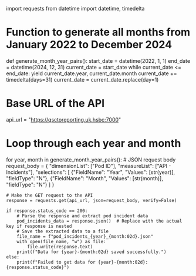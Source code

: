 import requests
from datetime import datetime, timedelta

# Function to generate all months from January 2022 to December 2024
def generate_month_year_pairs():
    start_date = datetime(2022, 1, 1)
    end_date = datetime(2024, 12, 31)
    current_date = start_date
    while current_date <= end_date:
        yield current_date.year, current_date.month
        current_date += timedelta(days=31)
        current_date = current_date.replace(day=1)

# Base URL of the API
api_url = "https://qsctoreporting.uk.hsbc:7000"

# Loop through each year and month
for year, month in generate_month_year_pairs():
    # JSON request body
    request_body = {
        "dimensionList": ["Pod ID"],
        "measureList": ["API - Incidents"],
        "selections": [
            {"FieldName": "Year", "Values": [str(year)], "fieldType": "N"},
            {"FieldName": "Month", "Values": [str(month)], "fieldType": "N"}
        ]
    }

    # Make the GET request to the API
    response = requests.get(api_url, json=request_body, verify=False)
    
    if response.status_code == 200:
        # Parse the response and extract pod incident data
        pod_incidents_data = response.json()  # Replace with the actual key if response is nested
        # Save the extracted data to a file
        file_name = f"pod_incidents_{year}_{month:02d}.json"
        with open(file_name, "w") as file:
            file.write(response.text)
        print(f"Data for {year}-{month:02d} saved successfully.")
    else:
        print(f"Failed to get data for {year}-{month:02d}: {response.status_code}")

